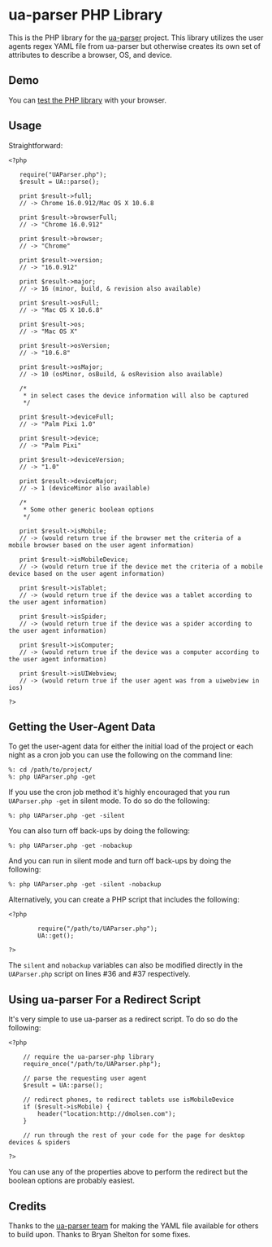 # ua-parser PHP Library #

This is the PHP library for the [ua-parser](https://github.com/tobie/ua-parser) project. This library
utilizes the user agents regex YAML file from ua-parser but otherwise creates its own set of attributes to describe a browser, OS, and device.

## Demo ##

You can [test the PHP library](http://uaparser.dmolsen.com/) with your browser.

## Usage ##

Straightforward:

    <?php

       require("UAParser.php");
       $result = UA::parse();

       print $result->full;
       // -> Chrome 16.0.912/Mac OS X 10.6.8

       print $result->browserFull;
       // -> "Chrome 16.0.912"
		
       print $result->browser;
       // -> "Chrome"
		
       print $result->version;
       // -> "16.0.912"
		
       print $result->major;
       // -> 16 (minor, build, & revision also available)
		
       print $result->osFull;
       // -> "Mac OS X 10.6.8"
		
       print $result->os;
       // -> "Mac OS X"
		
       print $result->osVersion;
       // -> "10.6.8"
		
       print $result->osMajor;
       // -> 10 (osMinor, osBuild, & osRevision also available)

       /* 
        * in select cases the device information will also be captured
        */

       print $result->deviceFull;
       // -> "Palm Pixi 1.0"
       
       print $result->device;
       // -> "Palm Pixi"

       print $result->deviceVersion;
       // -> "1.0"

       print $result->deviceMajor;
       // -> 1 (deviceMinor also available)

       /*
        * Some other generic boolean options
        */

       print $result->isMobile;
       // -> (would return true if the browser met the criteria of a mobile browser based on the user agent information)

       print $result->isMobileDevice;
       // -> (would return true if the device met the criteria of a mobile device based on the user agent information)

       print $result->isTablet;
       // -> (would return true if the device was a tablet according to the user agent information)

       print $result->isSpider;
       // -> (would return true if the device was a spider according to the user agent information)

       print $result->isComputer;
       // -> (would return true if the device was a computer according to the user agent information)

       print $result->isUIWebview;
       // -> (would return true if the user agent was from a uiwebview in ios)

    ?>

## Getting the User-Agent Data ##

To get the user-agent data for either the initial load of the project or each night as a cron job you can use the following on the command line:

    %: cd /path/to/project/
    %: php UAParser.php -get

If you use the cron job method it's highly encouraged that you run `UAParser.php -get` in silent mode. To do so do the following:

    %: php UAParser.php -get -silent

You can also turn off back-ups by doing the following:

    %: php UAParser.php -get -nobackup

And you can run in silent mode and turn off back-ups by doing the following:

    %: php UAParser.php -get -silent -nobackup

Alternatively, you can create a PHP script that includes the following:

    <?php

			require("/path/to/UAParser.php");
			UA::get();
			
    ?>

The `silent` and `nobackup` variables can also be modified directly in the `UAParser.php` script on lines #36 and #37 respectively.

## Using ua-parser For a Redirect Script ##

It's very simple to use ua-parser as a redirect script. To do so do the following:

    <?php

    	// require the ua-parser-php library
    	require_once("/path/to/UAParser.php");

    	// parse the requesting user agent
    	$result = UA::parse();

    	// redirect phones, to redirect tablets use isMobileDevice
    	if ($result->isMobile) {
    		header("location:http://dmolsen.com");
    	}
	
	    // run through the rest of your code for the page for desktop devices & spiders
	
    ?>

You can use any of the properties above to perform the redirect but the boolean options are probably easiest.

## Credits ##

Thanks to the [ua-parser team](http://code.google.com/p/ua-parser/people/list) for making the YAML file available for others to build upon. Thanks to Bryan Shelton for some fixes.